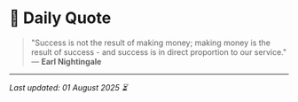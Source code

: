 # 📜 Daily Quote

> "Success is not the result of making money; making money is the result of success - and success is in direct proportion to our service."  
> — **Earl Nightingale**

---

_Last updated: 01 August 2025 ⏳_
